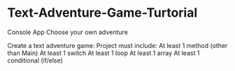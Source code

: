 # Text-Adventure-Game-Turtorial
Console App Choose your own adventure


Create a text adventure game:
Project must include:
At least 1 method (other than Main)
At least 1 switch
At least 1 loop
At least 1 array
At least 1 conditional (if/else)


